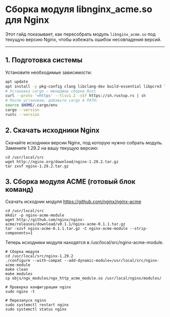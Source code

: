 # Сборка модуля libnginx_acme.so для Nginx

Этот гайд показывает, как пересобрать модуль `libnginx_acme.so` под текущую версию Nginx, чтобы избежать ошибок несовпадения версий.

---

## 1. Подготовка системы

Установите необходимые зависимости:

```bash
apt update
apt install -y pkg-config clang libclang-dev build-essential libpcre3 libpcre3-dev zlib1g-dev libssl-dev wget tar curl
# Установка cargo — менеджер сборки Rust
curl --proto '=https' --tlsv1.2 -sSf https://sh.rustup.rs | sh
# После установки, добавьте cargo в PATH:
source $HOME/.cargo/env
cargo --version
rustc --version
```

## 2. Скачать исходники Nginx

Скачайте исходники версии Nginx, под которую нужно собрать модуль.
Замените 1.29.2 на вашу текущую версию:

```
cd /usr/local/src
wget http://nginx.org/download/nginx-1.29.2.tar.gz
tar zxvf nginx-1.29.2.tar.gz
```

## 3. Сборка модуля ACME (готовый блок команд)

Скачать исходник модуля
https://github.com/nginx/nginx-acme
```
cd /usr/local/src
mkdir -p nginx-acme-module
wget http://github.com/nginx/nginx-acme/releases/download/v0.1.1/nginx-acme-0.1.1.tar.gz
tar -xzvf nginx-acme-0.1.1.tar.gz -C nginx-acme-module --strip-components=1
```
Теперь исходники модуля находятся в /usr/local/src/nginx-acme-module.

```
# Сборка модуля
cd /usr/local/src/nginx-1.29.2
./configure --with-compat --add-dynamic-module=/usr/local/src/nginx-acme-module
make clean
make modules
cp objs/ngx_modules/ngx_http_acme_module.so /usr/local/nginx/modules/

# Проверка конфигурации nginx
sudo nginx -t

# Перезапуск nginx
sudo systemctl restart nginx
sudo systemctl status nginx
```
